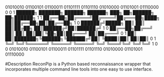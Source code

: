 01010010 01100101 01100011 01101111 01101110 01010000 01101001 01110000 
0                                                                     0
1    ██████╗ ███████╗ ██████╗ ██████╗ ███╗   ██╗██████╗ ██╗██████╗    1
1    ██╔══██╗██╔════╝██╔════╝██╔═══██╗████╗  ██║██╔══██╗██║██╔══██╗   1
0    ██████╔╝█████╗  ██║     ██║   ██║██╔██╗ ██║██████╔╝██║██████╔╝   1
0    ██╔══██╗██╔══╝  ██║     ██║   ██║██║╚██╗██║██╔═══╝ ██║██╔═══╝    0
1    ██║  ██║███████╗╚██████╗╚██████╔╝██║ ╚████║██║     ██║██║        0
1    ╚═╝  ╚═╝╚══════╝ ╚═════╝ ╚═════╝ ╚═╝  ╚═══╝╚═╝     ╚═╝╚═╝        1
0                                                                     0
01010010 01100101 01100011 01101111 01101110 01010000 01101001 01110000 



#Description
ReconPip is a Python based reconnaissance wrapper that incorporates multiple command line tools into one easy to use interface.


